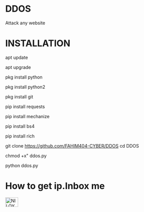 # DDOS
Attack any website

# INSTALLATION

apt update

apt upgrade

pkg install python

pkg install python2

pkg install git

pip install requests

pip install mechanize

pip install bs4

pip install rich

git clone https://github.com/FAHIM404-CYBER/DDOS
cd DDOS

chmod +x" ddos.py

python ddos.py



# How to get ip.Inbox me
<a href="https://www.facebook.com/profile.php?id=100077796256408" target="blank"><img align="center" src="https://raw.githubusercontent.com/rahuldkjain/github-profile-readme-generator/master/src/images/icons/Social/facebook.svg" alt="NILOY.VAU.6" height="30" width="40" /></a>

